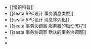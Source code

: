 - [[常识科普]]
- [[seata RPC设计 事务消息类型]]
- [[seata RPC设计 消息序列化]]
- [[seata 事务协调器 服务器的启动流程]]
- [[seata 事务协调器 默认的事务协调器]]
-
-